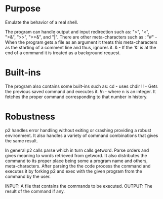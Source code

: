 # Purpose
Emulate the behavior of a real shell.

 The program can handle output and input redirection such as:
  	">", "<", ">&", ">>", ">>&", and "|".
  There are other meta-characters such as :
  "#" - When the program gets a file as an argument it treats this 
  		meta-characters as the starting of a comment line and thus, ignores it.
  & - If the '&' is at the end of a command it is treated as a background request.
 # Built-ins
  The program also contains some built-ins such as:
  cd - uses chdir 
  !! - Gets the previous saved command and executes it.
  !n - where n is an integer. It fetches the proper command corresponding to that
  		number in history.
 # Robustness
  p2 handles error handling without exiting or crashing providing a robust environment. 
 It also handles a variety of command combinations that gives the same result.
 
  In general p2 calls parse which in turn calls getword. Parse orders and gives meaning to
  words retrieved from getword. It also distributes the command to its proper place being some
  a program name and others, meta-characters. After parsing the the code process the command
  and executes it by forking p2 and exec with the given program from the command by the user.
  
  INPUT: A file that contains the commands to be executed.
  OUTPUT: The result of the command if any.
